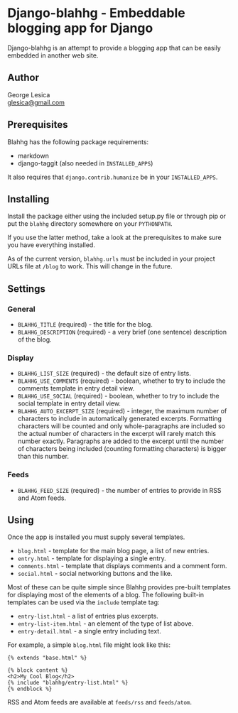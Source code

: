 Django-blahhg - Embeddable blogging app for Django
==================================================
Django-blahhg is an attempt to provide a blogging app that can be easily 
embedded in another web site.

Author
------
George Lesica<br />
<glesica@gmail.com>

Prerequisites
-------------
Blahhg has the following package requirements:

  * markdown
  * django-taggit (also needed in `INSTALLED_APPS`)

It also requires that `django.contrib.humanize` be in your `INSTALLED_APPS`.

Installing
----------
Install the package either using the included setup.py file or through 
pip or put the `blahhg` directory somewhere on your `PYTHONPATH`.

If you use the latter method, take a look at the prerequisites to make sure 
you have everything installed.

As of the current version, `blahhg.urls` must be included in your project 
URLs file at `/blog` to work. This will change in the future.

Settings
--------
### General ###
  * `BLAHHG_TITLE` (required) - the title for the blog.
  * `BLAHHG_DESCRIPTION` (required) - a very brief (one sentence) description 
of the blog.

### Display ###
  * `BLAHHG_LIST_SIZE` (required) - the default size of entry lists.
  * `BLAHHG_USE_COMMENTS` (required) - boolean, whether to try to include 
the comments template in entry detail view.
  * `BLAHHG_USE_SOCIAL` (required) - boolean, whether to try to include the 
social template in entry detail view.
  * `BLAHHG_AUTO_EXCERPT_SIZE` (required) - integer, the maximum number 
of characters to include in automatically generated excerpts. Formatting 
characters will be counted and only whole-paragraphs are included so the 
actual number of characters in the excerpt will rarely match this number 
exactly. Paragraphs are added to the excerpt until the number of characters 
being included (counting formatting characters) is bigger than this number.

### Feeds ###
  * `BLAHHG_FEED_SIZE` (required) - the number of entries to provide in 
RSS and Atom feeds.
  
Using
-----
Once the app is installed you must supply several templates.

  * `blog.html` - template for the main blog page, a list of new entries.
  * `entry.html` - template for displaying a single entry.
  * `comments.html` - template that displays comments and a comment form.
  * `social.html` - social networking buttons and the like.

Most of these can be quite simple since Blahhg provides pre-built templates 
for displaying most of the elements of a blog. The following built-in 
templates can be used via the `include` template tag:

  * `entry-list.html` - a list of entries plus excerpts.
  * `entry-list-item.html` - an element of the type of list above.
  * `entry-detail.html` - a single entry including text.

For example, a simple `blog.html` file might look like this:

    {% extends "base.html" %}

    {% block content %}
    <h2>My Cool Blog</h2>
    {% include "blahhg/entry-list.html" %}
    {% endblock %}

RSS and Atom feeds are available at `feeds/rss` and `feeds/atom`.
